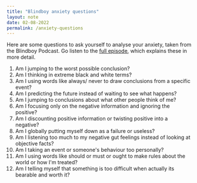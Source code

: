 ```yaml
---
title: "Blindboy anxiety questions"
layout: note
date: 02-08-2022
permalink: /anxiety-questions
---
```


Here are some questions to ask yourself to analyse your anxiety, taken from the Blindboy Podcast. Go listen to the <a href="https://play.acast.com/s/blindboy/13stepsiusetomanageanxiety" >full episode</a>, which explains these in more detail.

1.  Am I jumping to the worst possible conclusion?
2.  Am I thinking in extreme black and white terms?
3.  Am I using words like always/ never to draw conclusions from a specific event?
4.  Am I predicting the future instead of waiting to see what happens?
5.  Am I jumping to conclusions about what other people think of me?
6.  Am I focusing only on the negative information and ignoring the positive?
7.  Am I discounting positive information or twisting positive into a negative?
8.  Am I globally putting myself down as a failure or useless?
9.  Am I listening too much to my negative gut feelings instead of looking at objective facts?
10. Am I taking an event or someone's behaviour too personally?
11. Am I using words like should or must or ought to make rules about the world or how I'm treated?
12. Am I telling myself that something is too difficult when actually its bearable and worth it?
